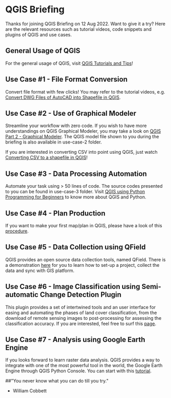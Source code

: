 # QGIS Briefing
Thanks for joining QGIS Briefing on 12 Aug 2022. Want to give it a try? Here are the relevant resources such as tutorial videos, code snippets and plugins of QGIS and use cases.

## General Usage of QGIS
For the general usage of QGIS, visit [QGIS Tutorials and Tips](https://www.qgistutorials.com/en/index.html)!

## Use Case #1 - File Format Conversion
Convert file format with few clicks! You may refer to the tutorial videos, e.g. [Convert DWG Files of AutoCAD into Shapefile in QGIS](https://youtu.be/qloaSsrNeAQ).

## Use Case #2 - Use of Graphical Modeler
Streamline your workflow with zero code. If you wish to have more understandings on QGIS Graphical Modeler, you may take a look on [QGIS Part 2 - Graphical Modeler](https://youtu.be/fjxJwMSp0K4). The QGIS model file shown to you during the briefing is also available in use-case-2 folder.

If you are interested in converting CSV into point using QGIS, just watch [Converting CSV to a shapefile in QGIS](https://youtu.be/drIpvJm7OMs)!

## Use Case #3 - Data Processing Automation
Automate your task using > 50 lines of code. The source codes presented to you can be found in use-case-3 folder. Visit [QGIS using Python Programming for Beginners](https://youtu.be/dpJqmLIaELk) to know more about QGIS and Python.

## Use Case #4 - Plan Production
If you want to make your first map/plan in QGIS, please have a look of this [procedure](https://www.qgistutorials.com/en/docs/making_a_map.html).

## Use Case #5 - Data Collection using QField
QGIS provides an open source data collection tools, named QField. There is a demonstration [here](https://www.youtube.com/watch?v=5qE22Iz6ymA) for you to learn how to set-up a project, collect the data and sync with GIS platform.

## Use Case #6 - Image Classification using Semi-automatic Change Detection Plugin
This plugin provides a set of intertwined tools and an user interface for easing and automating the phases of land cover classification, from the download of remote sensing images to post-processing for assessing the classification accuracy. If you are interested, feel free to surf this [page](https://fromgistors.blogspot.com/p/semi-automatic-classification-plugin.html).

## Use Case #7 - Analysis using Google Earth Engine
If you looks forward to learn raster data analysis. QGIS provides a way to integrate with one of the most powerful tool in the world, the Google Earth Engine through QGIS Python Console. You can start with this [tutorial](https://github.com/giswqs/qgis-earthengine-examples/).

##"You never know what you can do till you try."
- William Cobbett
